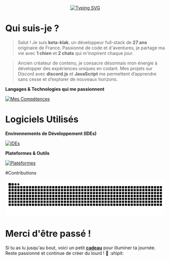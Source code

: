 

<p align="center">
  <a href="https://git.io/typing-svg">
    <img src="https://readme-typing-svg.demolab.com?font=JetBrains+Mono&weight=500&size=30&pause=1000&color=5865F2&background=5865F200&random=false&width=435&lines=Je+suis+keta-klak!;+A.K.A+Littlecat;+A.K.A+Himiko." alt="Typing SVG"/>
  </a>
</p>

# Qui suis-je ?

> Salut ! Je suis **keta-klak**, un développeur full-stack de **27 ans** originaire de France. Passionné de code et d'aventures, je partage ma vie avec **1 chien** et **2 chats** qui m'inspirent chaque jour.

> Ancien créateur de contenu, je consacre désormais mon énergie à développer des expériences uniques en codant. Mes projets sur Discord avec **discord.js** et **JavaScript** me permettent d’apprendre sans cesse et d’explorer de nouveaux horizons.

**Langages & Technologies qui me passionnent**

[![Mes Compétences](https://skillicons.dev/icons?i=laravel,php,html,css,js,discordjs,java,typed,nodejs,ts,lua,py,tailwind,react,bots,git,mongodb,workers,windows,arduino,electron,kotlin,md)](https://skillicons.dev)

# Logiciels Utilisés

**Environnements de Développement (IDEs)**

[![IDEs](https://skillicons.dev/icons?i=vscode,visualstudio,sublime,idea,notion)](https://skillicons.dev)

**Plateformes & Outils**

[![Plateformes](https://skillicons.dev/icons?i=discord,figma,github,ps,webpack,apple,blender)](https://skillicons.dev)

#Contributions

<div align="center">
  <img alt="snake eating my contributions" src="https://raw.githubusercontent.com/Ketaklak/Ketaklak/output/github-contribution-grid-snake.svg" />
</div>

# Merci d'être passé !

Si tu as lu jusqu'au bout, voici un petit **[cadeau](https://youtu.be/ddIYuXHpKpA?si=DUvI32CCVcn3dr1o)** pour illuminer ta journée. Reste passionné et continue de créer du lourd ! :blue_heart: :shipit:


